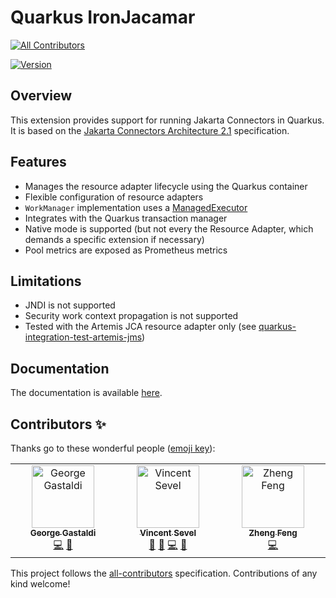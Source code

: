 # Quarkus IronJacamar
<!-- ALL-CONTRIBUTORS-BADGE:START - Do not remove or modify this section -->
[![All Contributors](https://img.shields.io/badge/all_contributors-3-orange.svg?style=flat-square)](#contributors-)
<!-- ALL-CONTRIBUTORS-BADGE:END -->

[![Version](https://img.shields.io/maven-central/v/io.quarkiverse.ironjacamar/quarkus-ironjacamar?logo=apache-maven&style=for-the-badge)](https://search.maven.org/artifact/io.quarkiverse.ironjacamar/quarkus-ironjacamar)

## Overview

This extension provides support for running Jakarta Connectors in Quarkus. It is based on
the [Jakarta Connectors Architecture 2.1](https://jakarta.ee/specifications/connectors/2.1/) specification.

## Features

- Manages the resource adapter lifecycle using the Quarkus container
- Flexible configuration of resource adapters
- `WorkManager` implementation uses a [ManagedExecutor](https://download.eclipse.org/microprofile/microprofile-context-propagation-1.0/apidocs/org/eclipse/microprofile/context/ManagedExecutor.html)
- Integrates with the Quarkus transaction manager
- Native mode is supported (but not every the Resource Adapter, which demands a specific extension if necessary)
- Pool metrics are exposed as Prometheus metrics

## Limitations

- JNDI is not supported
- Security work context propagation is not supported
- Tested with the Artemis JCA resource adapter only (see [quarkus-integration-test-artemis-jms](integration-tests/artemis-jms))

## Documentation

The documentation is available [here](https://docs.quarkiverse.io/quarkus-ironjacamar/dev/index.html).

## Contributors ✨

Thanks go to these wonderful people ([emoji key](https://allcontributors.org/docs/en/emoji-key)):

<!-- ALL-CONTRIBUTORS-LIST:START - Do not remove or modify this section -->
<!-- prettier-ignore-start -->
<!-- markdownlint-disable -->
<table>
  <tbody>
    <tr>
      <td align="center" valign="top" width="14.28%"><a href="http://gastaldi.wordpress.com"><img src="https://avatars.githubusercontent.com/u/54133?v=4?s=100" width="100px;" alt="George Gastaldi"/><br /><sub><b>George Gastaldi</b></sub></a><br /><a href="https://github.com/quarkiverse/quarkus-ironjacamar/commits?author=gastaldi" title="Code">💻</a> <a href="#maintenance-gastaldi" title="Maintenance">🚧</a></td>
      <td align="center" valign="top" width="14.28%"><a href="https://github.com/vsevel"><img src="https://avatars.githubusercontent.com/u/6041620?v=4?s=100" width="100px;" alt="Vincent Sevel"/><br /><sub><b>Vincent Sevel</b></sub></a><br /><a href="https://github.com/quarkiverse/quarkus-ironjacamar/issues?q=author%3Avsevel" title="Bug reports">🐛</a> <a href="#userTesting-vsevel" title="User Testing">📓</a> <a href="https://github.com/quarkiverse/quarkus-ironjacamar/commits?author=vsevel" title="Code">💻</a> <a href="#maintenance-vsevel" title="Maintenance">🚧</a></td>
      <td align="center" valign="top" width="14.28%"><a href="https://zhfeng.github.io/"><img src="https://avatars.githubusercontent.com/u/1246139?v=4?s=100" width="100px;" alt="Zheng Feng"/><br /><sub><b>Zheng Feng</b></sub></a><br /><a href="https://github.com/quarkiverse/quarkus-ironjacamar/commits?author=zhfeng" title="Code">💻</a></td>
    </tr>
  </tbody>
</table>

<!-- markdownlint-restore -->
<!-- prettier-ignore-end -->

<!-- ALL-CONTRIBUTORS-LIST:END -->

This project follows the [all-contributors](https://github.com/all-contributors/all-contributors) specification. Contributions of any kind welcome!
